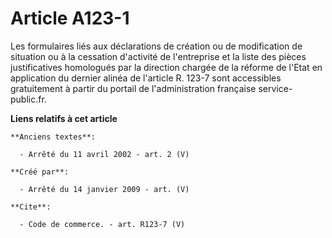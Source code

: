 # Article A123-1

Les formulaires liés aux déclarations de création ou de modification de situation ou à la cessation d'activité de
l'entreprise et la liste des pièces justificatives homologués par la direction chargée de la réforme de l'Etat en application
du dernier alinéa de l'article R. 123-7 sont accessibles gratuitement à partir du portail de l'administration française
service-public.fr.

**Liens relatifs à cet article**

	**Anciens textes**:

	  - Arrêté du 11 avril 2002 - art. 2 (V)

	**Créé par**:

	  - Arrêté du 14 janvier 2009 - art. (V)

	**Cite**:

	  - Code de commerce. - art. R123-7 (V)
